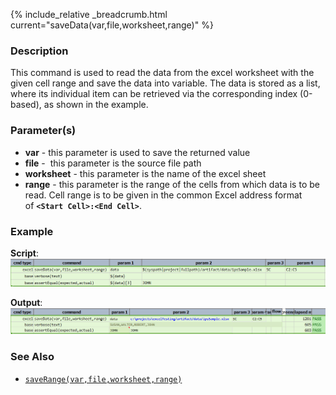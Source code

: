 {% include_relative _breadcrumb.html current="saveData(var,file,worksheet,range)" %}


### Description
This command is used to read the data from the excel worksheet with the given cell range and save the data into 
variable.  The data is stored as a list, where its individual item can be retrieved via the corresponding index 
(0-based), as shown in the example.


### Parameter(s)
- **var** - this parameter is used to save the returned value
- **file** -  this parameter is the source file path
- **worksheet** \- this parameter is the name of the excel sheet
- **range** \- this parameter is the range of the cells from which data is to be read. Cell range is to be given
  in the common Excel address format of **`<Start Cell>:<End Cell>`**.


### Example
**Script**:<br/>
![script](image/saveData_01.png)

**Output**:<br/>
![output](image/saveData_02.png)


### See Also
- [`saveRange(var,file,worksheet,range)`](saveRange(var,file,worksheet,range))
